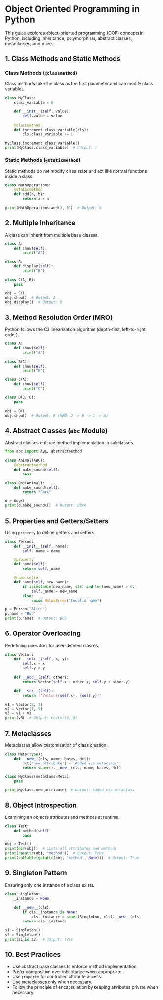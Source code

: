 # Object Oriented Programming in Python

This guide explores object-oriented programming (OOP) concepts in Python, including inheritance, polymorphism, abstract classes, metaclasses, and more.

## 1. Class Methods and Static Methods

### Class Methods (`@classmethod`)
Class methods take the class as the first parameter and can modify class variables.

```python
class MyClass:
    class_variable = 0
    
    def __init__(self, value):
        self.value = value
    
    @classmethod
    def increment_class_variable(cls):
        cls.class_variable += 1

MyClass.increment_class_variable()
print(MyClass.class_variable)  # Output: 1
```

### Static Methods (`@staticmethod`)
Static methods do not modify class state and act like normal functions inside a class.

```python
class MathOperations:
    @staticmethod
    def add(a, b):
        return a + b

print(MathOperations.add(3, 5))  # Output: 8
```

## 2. Multiple Inheritance
A class can inherit from multiple base classes.

```python
class A:
    def show(self):
        print("A")

class B:
    def display(self):
        print("B")

class C(A, B):
    pass

obj = C()
obj.show()  # Output: A
obj.display()  # Output: B
```

## 3. Method Resolution Order (MRO)
Python follows the C3 linearization algorithm (depth-first, left-to-right order).

```python
class A:
    def show(self):
        print("A")

class B(A):
    def show(self):
        print("B")

class C(A):
    def show(self):
        print("C")

class D(B, C):
    pass

obj = D()
obj.show()  # Output: B (MRO: D -> B -> C -> A)
```

## 4. Abstract Classes (`abc` Module)
Abstract classes enforce method implementation in subclasses.

```python
from abc import ABC, abstractmethod

class Animal(ABC):
    @abstractmethod
    def make_sound(self):
        pass

class Dog(Animal):
    def make_sound(self):
        return "Bark"

d = Dog()
print(d.make_sound())  # Output: Bark
```

## 5. Properties and Getters/Setters
Using `property` to define getters and setters.

```python
class Person:
    def __init__(self, name):
        self._name = name

    @property
    def name(self):
        return self._name

    @name.setter
    def name(self, new_name):
        if isinstance(new_name, str) and len(new_name) > 0:
            self._name = new_name
        else:
            raise ValueError("Invalid name")

p = Person("Alice")
p.name = "Bob"
print(p.name)  # Output: Bob
```

## 6. Operator Overloading
Redefining operators for user-defined classes.

```python
class Vector:
    def __init__(self, x, y):
        self.x = x
        self.y = y
    
    def __add__(self, other):
        return Vector(self.x + other.x, self.y + other.y)
    
    def __str__(self):
        return f"Vector({self.x}, {self.y})"

v1 = Vector(2, 3)
v2 = Vector(1, 5)
v3 = v1 + v2
print(v3)  # Output: Vector(3, 8)
```

## 7. Metaclasses
Metaclasses allow customization of class creation.

```python
class Meta(type):
    def __new__(cls, name, bases, dct):
        dct['new_attribute'] = 'Added via metaclass'
        return super().__new__(cls, name, bases, dct)

class MyClass(metaclass=Meta):
    pass

print(MyClass.new_attribute)  # Output: Added via metaclass
```

## 8. Object Introspection
Examining an object’s attributes and methods at runtime.

```python
class Test:
    def method(self):
        pass

obj = Test()
print(dir(obj))  # Lists all attributes and methods
print(hasattr(obj, 'method'))  # Output: True
print(callable(getattr(obj, 'method', None)))  # Output: True
```

## 9. Singleton Pattern
Ensuring only one instance of a class exists.

```python
class Singleton:
    _instance = None
    
    def __new__(cls):
        if cls._instance is None:
            cls._instance = super(Singleton, cls).__new__(cls)
        return cls._instance

s1 = Singleton()
s2 = Singleton()
print(s1 is s2)  # Output: True
```

## 10. Best Practices
- Use abstract base classes to enforce method implementation.
- Prefer composition over inheritance when appropriate.
- Use `property` for controlled attribute access.
- Use metaclasses only when necessary.
- Follow the principle of encapsulation by keeping attributes private when necessary.
